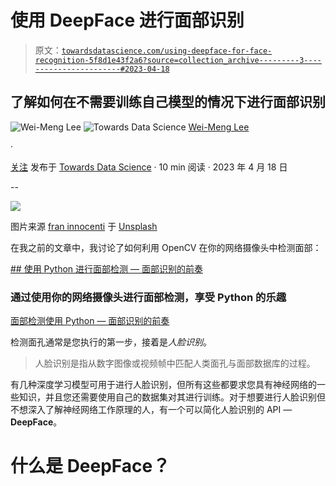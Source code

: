 # 使用 DeepFace 进行面部识别

> 原文：[`towardsdatascience.com/using-deepface-for-face-recognition-5f8d1e43f2a6?source=collection_archive---------3-----------------------#2023-04-18`](https://towardsdatascience.com/using-deepface-for-face-recognition-5f8d1e43f2a6?source=collection_archive---------3-----------------------#2023-04-18)

## 了解如何在不需要训练自己模型的情况下进行面部识别

![Wei-Meng Lee](https://weimenglee.medium.com/?source=post_page-----5f8d1e43f2a6--------------------------------) ![Towards Data Science](https://towardsdatascience.com/?source=post_page-----5f8d1e43f2a6--------------------------------) [Wei-Meng Lee](https://weimenglee.medium.com/?source=post_page-----5f8d1e43f2a6--------------------------------)

·

[关注](https://medium.com/m/signin?actionUrl=https%3A%2F%2Fmedium.com%2F_%2Fsubscribe%2Fuser%2F6599e1e08a48&operation=register&redirect=https%3A%2F%2Ftowardsdatascience.com%2Fusing-deepface-for-face-recognition-5f8d1e43f2a6&user=Wei-Meng+Lee&userId=6599e1e08a48&source=post_page-6599e1e08a48----5f8d1e43f2a6---------------------post_header-----------) 发布于 [Towards Data Science](https://towardsdatascience.com/?source=post_page-----5f8d1e43f2a6--------------------------------) · 10 min 阅读 · 2023 年 4 月 18 日

--

![](https://medium.com/m/signin?actionUrl=https%3A%2F%2Fmedium.com%2F_%2Fbookmark%2Fp%2F5f8d1e43f2a6&operation=register&redirect=https%3A%2F%2Ftowardsdatascience.com%2Fusing-deepface-for-face-recognition-5f8d1e43f2a6&source=-----5f8d1e43f2a6---------------------bookmark_footer-----------)

图片来源 [fran innocenti](https://unsplash.com/es/@frani?utm_source=medium&utm_medium=referral) 于 [Unsplash](https://unsplash.com/?utm_source=medium&utm_medium=referral)

在我之前的文章中，我讨论了如何利用 OpenCV 在你的网络摄像头中检测面部：

[## 使用 Python 进行面部检测 — 面部识别的前奏](https://towardsdatascience.com/face-detection-using-python-the-precursor-to-face-recognition-316ded4d116f?source=post_page-----5f8d1e43f2a6--------------------------------)

### 通过使用你的网络摄像头进行面部检测，享受 Python 的乐趣

[面部检测使用 Python — 面部识别的前奏](https://towardsdatascience.com/face-detection-using-python-the-precursor-to-face-recognition-316ded4d116f?source=post_page-----5f8d1e43f2a6--------------------------------)

检测面孔通常是您执行的第一步，接着是*人脸识别*。

> 人脸识别是指从数字图像或视频帧中匹配人类面孔与面部数据库的过程。

有几种深度学习模型可用于进行人脸识别，但所有这些都要求您具有神经网络的一些知识，并且您还需要使用自己的数据集对其进行训练。对于想要进行人脸识别但不想深入了解神经网络工作原理的人，有一个可以简化人脸识别的 API — **DeepFace**。

# 什么是 DeepFace？
